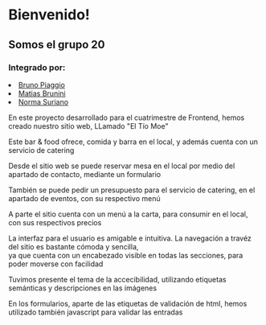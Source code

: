 <h1 aling=center>Bienvenido!</h1>
<h2 aling=center>Somos el grupo 20</h2>
<h3>Integrado por:</h3>
<u>
  <li>Bruno Piaggio</li>
  <li>Matias Brunini</li>
  <li>Norma Suriano</li>
</u>
<P>En este proyecto desarrollado para el cuatrimestre de Frontend, hemos creado nuestro sitio web, LLamado "El Tío Moe"</P>
<p>Este bar & food ofrece, comida y barra en el local, y además cuenta con un servicio de catering</p>
<p>Desde el sitio web se puede reservar mesa en el local por medio del apartado de contacto, mediante un formulario</p>
<p>También se puede pedir un presupuesto para el servicio de catering, en el apartado de eventos, con su respectivo menú</p>
<p>A parte el sitio cuenta con un menú a la carta, para consumir en el local, con sus respectivos precios</p>
<p>La interfaz para el usuario es amigable e intuitiva. La navegación a travéz del sitio es bastante cómoda y sencilla,<br>
ya que cuenta con un encabezado visible en todas las secciones, para poder moverse con facilidad</p>
<p>Tuvimos presente el tema de la accecibilidad, utilizando etiquetas semánticas y descripciones en las imágenes</p>
<p>En los formularios, aparte de las etiquetas de validación de html, hemos utilizado también javascript para validar las entradas</p>



  

